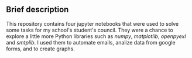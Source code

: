 ## Brief description
This repository contains four jupyter notebooks that were used to solve some tasks for my school's student's council. They were a chance to explore a little more Python libraries such as *numpy*, *matplotlib*, *openpyexl* and *smtplib*. I used them to automate emails, analize data from google forms, and to create graphs. 
